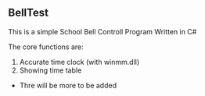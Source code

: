 BellTest
--------

This is a simple School Bell Controll Program Written in C#

The core functions are:
  1. Accurate time clock (with winmm.dll)
  2. Showing time table

  * Thre will be more to be added
